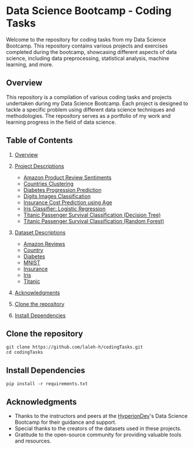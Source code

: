 # Data Science Bootcamp - Coding Tasks
Welcome to the repository for coding tasks from my Data Science Bootcamp. This repository contains various projects and exercises completed during the bootcamp, showcasing different aspects of data science, including data preprocessing, statistical analysis, machine learning, and more.


## Overview
This repository is a compilation of various coding tasks and projects undertaken during my Data Science Bootcamp. Each project is designed to tackle a specific problem using different data science techniques and methodologies. The repository serves as a portfolio of my work and learning progress in the field of data science.

## Table of Contents

1. [Overview](##Overview)
2. [Project Descriptions](#project-descriptions)
    - [Amazon Product Review Sentiments](https://github.com/laleh-h/codingTasks/tree/main/Amazon%20Reviews%20Sentiment/README.md##Description)
    - [Countries Clustering](https://github.com/laleh-h/codingTasks/blob/main/Clustering%20Countries/README.md##Description)
    - [Diabetes Progression Prediction](https://github.com/laleh-h/codingTasks/blob/main/Diabetes%20Progression%20Prediction/README.md##Description)
    - [Digits Images Classification](https://github.com/laleh-h/codingTasks/blob/main/Image%20Classification/README.md##Description)
    - [Insurance Cost Prediction using Age](https://github.com/laleh-h/codingTasks/blob/main/Insurance%20Cost%20Prediction/README.md##Description)
    - [Iris Classifier: Logistic Regression](https://github.com/laleh-h/codingTasks/blob/main/Iris%20Logistic%20Regression%20Classifier/README.md##Description)
    - [Titanic Passenger Survival Classification (Decision Tree)](https://github.com/laleh-h/codingTasks/blob/main/Passenger%20Survival%20Classifier%20(Decision%20Tree)/README.md##Description)
    - [Titanic Passenger Survival Classification (Random Forest)](https://github.com/laleh-h/codingTasks/blob/main/Passenger%20Survival%20Classifier%20(Random%20Forest)/README.md##Description)
3. [Dataset Descriptions](#dataset-descriptions)
    - [Amazon Reviews](https://github.com/laleh-h/codingTasks/tree/main/Amazon%20Reviews%20Sentiment/README.md##Dataset)
    - [Country](https://github.com/laleh-h/codingTasks/blob/main/Clustering%20Countries/README.md##Dataset)
    - [Diabetes](https://github.com/laleh-h/codingTasks/blob/main/Diabetes%20Progression%20Prediction/README.md##Dataset)
    - [MNIST](https://github.com/laleh-h/codingTasks/blob/main/Image%20Classification/README.md##Dataset)
    - [Insurance](https://github.com/laleh-h/codingTasks/blob/main/Insurance%20Cost%20Prediction/README.md##Dataset)
    - [Iris](https://github.com/laleh-h/codingTasks/blob/main/Iris%20Logistic%20Regression%20Classifier/README.md##Dataset)
    - [Titanic](https://github.com/laleh-h/codingTasks/blob/main/Passenger%20Survival%20Classifier%20(Decision%20Tree)/README.md##Dataset)
    
4. [Acknowledgments](#Acknowledgments)
5. [Clone the repository](##Clonetherepository)
6. [Install Dependencies](##InstallDependencies)

## Clone the repository
```
git clone https://github.com/laleh-h/codingTasks.git
cd codingTasks
```

## Install Dependencies
```
pip install -r requirements.txt
```

## Acknowledgments
- Thanks to the instructors and peers at the [HyperionDev](https://www.hyperiondev.com/)'s Data Science Bootcamp for their guidance and support.
- Special thanks to the creators of the datasets used in these projects.
- Gratitude to the open-source community for providing valuable tools and resources.